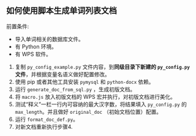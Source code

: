 ## 如何使用脚本生成单词列表文档

前置条件:

- 导入单词相关的数据库文件。
- 有 Python 环境。
- 有 WPS 软件。

1. 复制 `py_config_example.py` 文件内容，到**同级目录下新建的 `py_config.py` 文件**，并根据变量名语义做好配置修改。
2. 使用 pip 或者其他工具安装 `pymysql` 和 `python-docx` 依赖。
3. 运行 `generate_doc_from_sql.py` ，生成初版文档。
4. 将 `macro.js` 放入初版文档的 WPS 宏并执行，对初版文档进行美化。
5. 测试“释义”一栏一行内可容纳的最大汉字数，将结果填入 `py_config.py` 的 `max_length`。并且做好 `original_doc` （初始文档位置）配置。
6. 运行 `format_doc_def.py`。
7. 对新文档重新执行步骤4.
